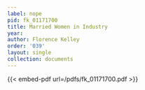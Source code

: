 ```yaml
---
label: nope
pid: fk_01171700
title: Married Women in Industry
year:
author: Florence Kelley
order: '039'
layout: single
collection: documents
---
```



{{< embed-pdf url=/pdfs/fk_01171700.pdf >}}